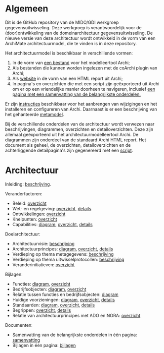 # Algemeen
Dit is de GitHub repository van de MIDO/GDI werkgroep gegevensuitwisseling. Deze werkgroep is verantwoordelijk voor de (door)ontwikkeling van de domeinarchitectuur gegevensuitwisseling. De nieuwe versie van deze architectuur wordt ontwikkeld in de vorm van een ArchiMate architectuurmodel, die te vinden is in deze repository. 

Het architectuurmodel is beschikbaar in verschillende vormen:
1. In de vorm van <a href="gegevensuitwisseling.archimate">een bestand</a> voor het modelleertool Archi;
2. Als bestanden die kunnen worden ingelezen met de coArchi plugin van Archi;
3. Als <a href="https://minbzk.github.io/gdi-gegevensuitwisseling">website</a> in de vorm van een HTML report uit Archi;
4. In pagina's en overzichten die met een script zijn geëxporteerd uit Archi om er op een vriendelijke manier doorheen te navigeren, inclusief <a href="https://minbzk.github.io/gdi-gegevensuitwisseling/content/views/Domeinarchitectuur%20gegevensuitwisseling.html">een pagina met een samenvatting van de belangrijkste onderdelen.</a> 

Er zijn <a href="instructies.md">instructies</a> beschikbaar voor het aanbrengen van wijzigingen en het installeren en configureren van Archi. Daarnaast is er een beschrijving van het gehanteerde <a href="metamodel.md">metamodel</a>.

Bij de verschillende onderdelen van de architectuur wordt verwezen naar beschrijvingen, diagrammen, overzichten en detailoverzichten. Deze zijn allemaal geëxporteerd uit het architectuurmodelleertool Archi. De diagrammen zijn onderdeel van de standaard Archi HTML report. Het document als geheel, de overzichten, detailoverzichten en de achterliggende detailpagina's zijn gegenereerd met een <a href="scripts/export HTML.ajs">script</a>.

# Architectuur
Inleiding: <a href="https://minbzk.github.io/gdi-gegevensuitwisseling/content/elements/id-f763d8baeed7450a801180ca97a5e0bc.html">beschrijving</a>.

Veranderfactoren:
* Beleid: <a href="https://minbzk.github.io/gdi-gegevensuitwisseling/content/views/beleid.html">overzicht</a>
* Wet- en regelgeving: <a href="https://minbzk.github.io/gdi-gegevensuitwisseling/content/views/wetten.html">overzicht</a>, <a href="https://minbzk.github.io/gdi-gegevensuitwisseling/content/views/wettendetails.html">details</a> 
* Ontwikkelingen: <a href="https://minbzk.github.io/gdi-gegevensuitwisseling/content/views/ontwikkelingen.html">overzicht</a>
* Knelpunten: <a href="https://minbzk.github.io/gdi-gegevensuitwisseling/content/views/knelpunten.html">overzicht</a>
* Capabilities: <a href="https://minbzk.github.io/gdi-gegevensuitwisseling/?view=id-c86dd5efc983469aa01d883e87689369">diagram</a>, <a href="https://minbzk.github.io/gdi-gegevensuitwisseling/content/views/capabilities.html">overzicht</a>, <a href="https://minbzk.github.io/gdi-gegevensuitwisseling/content/views/capabilitiesdetails.html">details</a>

Doelarchitectuur:
* Architectuurvisie: <a href="https://minbzk.github.io/gdi-gegevensuitwisseling/content/elements/id-65626af39b714343abdc1b5e9d8bfb21.html">beschrijving</a>
* Architectuurprincipes: <a href="https://minbzk.github.io/gdi-gegevensuitwisseling/?view=id-4e701366fd844120b700c114068bc91e">diagram</a>, <a href="https://minbzk.github.io/gdi-gegevensuitwisseling/content/views/principes.html">overzicht</a>, <a href="https://minbzk.github.io/gdi-gegevensuitwisseling/content/views/principesdetails.html">details</a>
* Verdieping op thema metagegevens: <a href="https://minbzk.github.io/gdi-gegevensuitwisseling/content/elements/id-b7da2fb1fe314dbfb7d025d2f1a07035.html">beschrijving</a>
* Verdieping op thema uitwisselprotocollen: <a href="https://minbzk.github.io/gdi-gegevensuitwisseling/content/elements/id-1d2d4327d948422eadfcd5208208ec3a.html">beschrijving</a>
* Veranderinitiatieven: <a href="https://minbzk.github.io/gdi-gegevensuitwisseling/content/views/veranderinitiatieven.html">overzicht</a>

Bijlagen:
* Functies: <a href="https://minbzk.github.io/gdi-gegevensuitwisseling/?view=id-6b14d70bd65443bfbf08cd9326376898">diagram</a>, <a href="https://minbzk.github.io/gdi-gegevensuitwisseling/content/views/bedrijfsfuncties.html">overzicht</a>
* Bedrijfsobjecten: <a href="https://minbzk.github.io/gdi-gegevensuitwisseling/?view=id-efc531031d114860a309f6eeacdad289">diagram</a>, <a href="https://minbzk.github.io/gdi-gegevensuitwisseling/content/views/bedrijfsobjecten.html">overzicht</a>
* Relatie tussen functies en bedrijfsobjecten: <a href="https://minbzk.github.io/gdi-gegevensuitwisseling/?view=id-b6f068818d264742b80c8f4f5278aca0">diagram</a>
* Huidige voorzieningen: <a href="https://minbzk.github.io/gdi-gegevensuitwisseling/?view=id-44e956451b5947e08070f8c2edca5bf3">diagram</a>, <a href="https://minbzk.github.io/gdi-gegevensuitwisseling/content/views/huidige%20voorzieningen.html">overzicht</a>, <a href="https://minbzk.github.io/gdi-gegevensuitwisseling/content/views/huidige%20voorzieningendetails.html">details</a>
* Standaarden: <a href="https://minbzk.github.io/gdi-gegevensuitwisseling/?view=id-5df0c1360768493aa966c16f7dbfd414">diagram</a>, <a href="https://minbzk.github.io/gdi-gegevensuitwisseling/content/views/standaarden.html">overzicht</a>, <a href="https://minbzk.github.io/gdi-gegevensuitwisseling/content/views/standaardendetails.html">details</a>
* Begrippen: <a href="https://minbzk.github.io/gdi-gegevensuitwisseling/content/views/begrippen.html">overzicht</a>, <a href="https://minbzk.github.io/gdi-gegevensuitwisseling/content/views/begrippendetails.html">details</a>
* Relatie van architectuurprincipes met ADO en NORA: <a href="https://minbzk.github.io/gdi-gegevensuitwisseling/content/elements/id-98a74bf2a0b444ebba06ffda16362eb8.html">overzicht</a>

Documenten:
* Samenvatting van de belangrijkste onderdelen in één pagina: <a href="https://minbzk.github.io/gdi-gegevensuitwisseling/content/views/Domeinarchitectuur%20gegevensuitwisseling.html">samenvatting</a>
* Bijlagen in één pagina: <a href="https://minbzk.github.io/gdi-gegevensuitwisseling/content/views/Bijlagen%20domeinarchitectuur%20gegevensuitwisseling.html">bijlagen</a>

